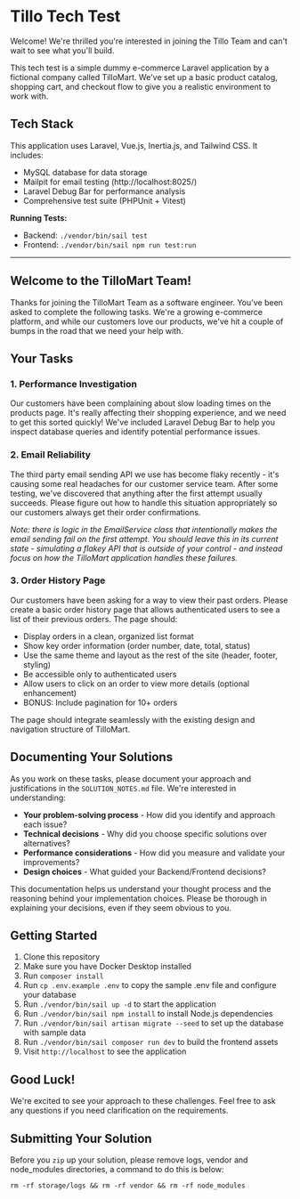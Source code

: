 # Tillo Tech Test

Welcome! We're thrilled you're interested in joining the Tillo Team and can't wait to see what you'll build.

This tech test is a simple dummy e-commerce Laravel application by a fictional company called TilloMart. We've set up a basic product catalog, shopping cart, and checkout flow to give you a realistic environment to work with.

## Tech Stack

This application uses Laravel, Vue.js, Inertia.js, and Tailwind CSS. It includes:
- MySQL database for data storage
- Mailpit for email testing (http://localhost:8025/)
- Laravel Debug Bar for performance analysis
- Comprehensive test suite (PHPUnit + Vitest)

**Running Tests:**
- Backend: `./vendor/bin/sail test`
- Frontend: `./vendor/bin/sail npm run test:run`

---

## Welcome to the TilloMart Team!

Thanks for joining the TilloMart Team as a software engineer. You've been asked to complete the following tasks. We're a growing e-commerce platform, and while our customers love our products, we've hit a couple of bumps in the road that we need your help with.

## Your Tasks

### 1. Performance Investigation
Our customers have been complaining about slow loading times on the products page. It's really affecting their shopping experience, and we need to get this sorted quickly! We've included Laravel Debug Bar to help you inspect database queries and identify potential performance issues.

### 2. Email Reliability
The third party email sending API we use has become flaky recently - it's causing some real headaches for our customer service team. After some testing, we've discovered that anything after the first attempt usually succeeds. Please figure out how to handle this situation appropriately so our customers always get their order confirmations.

*Note: there is logic in the EmailService class that intentionally makes the email sending fail on the first attempt. You should leave this in its current state - simulating a flakey API that is outside of your control - and instead focus on how the TilloMart application handles these failures.*

### 3. Order History Page
Our customers have been asking for a way to view their past orders. Please create a basic order history page that allows authenticated users to see a list of their previous orders. The page should:

- Display orders in a clean, organized list format
- Show key order information (order number, date, total, status)
- Use the same theme and layout as the rest of the site (header, footer, styling)
- Be accessible only to authenticated users
- Allow users to click on an order to view more details (optional enhancement)
- BONUS: Include pagination for 10+ orders

The page should integrate seamlessly with the existing design and navigation structure of TilloMart.

## Documenting Your Solutions

As you work on these tasks, please document your approach and justifications in the `SOLUTION_NOTES.md` file. We're interested in understanding:

- **Your problem-solving process** - How did you identify and approach each issue?
- **Technical decisions** - Why did you choose specific solutions over alternatives?
- **Performance considerations** - How did you measure and validate your improvements?
- **Design choices** - What guided your Backend/Frontend decisions?

This documentation helps us understand your thought process and the reasoning behind your implementation choices. Please be thorough in explaining your decisions, even if they seem obvious to you.

## Getting Started

1. Clone this repository
2. Make sure you have Docker Desktop installed
3. Run `composer install`
4. Run `cp .env.example .env` to copy the sample .env file and configure your database
5. Run `./vendor/bin/sail up -d` to start the application
6. Run `./vendor/bin/sail npm install` to install Node.js dependencies
7. Run `./vendor/bin/sail artisan migrate --seed` to set up the database with sample data
8. Run `./vendor/bin/sail composer run dev` to build the frontend assets
9. Visit `http://localhost` to see the application

## Good Luck!

We're excited to see your approach to these challenges. Feel free to ask any questions if you need clarification on the requirements. 

## Submitting Your Solution

Before you `zip` up your solution, please remove logs, vendor and node_modules directories, a command to do this is below:

```
rm -rf storage/logs && rm -rf vendor && rm -rf node_modules
```
